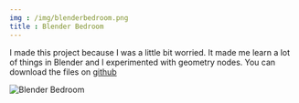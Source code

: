 ```yaml
---
img : /img/blenderbedroom.png
title : Blender Bedroom
---
```


I made this project because I was a little bit worried.
It made me learn a lot of things in Blender and I experimented with geometry nodes.
You can download the files on [github](https://github.com/spectralo/BlenderModels/)

![Blender Bedroom](/img/blenderbedroom.png)
